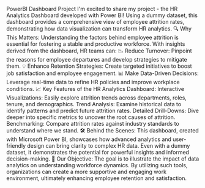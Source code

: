PowerBI Dashboard Project
I'm excited to share my project - the HR Analytics Dashboard developed with Power BI! Using a dummy dataset, this dashboard provides a comprehensive view of employee attrition rates, demonstrating how data visualization can transform HR analytics.
🔍 Why This Matters: Understanding the factors behind employee attrition is essential for fostering a stable and productive workforce. With insights derived from the dashboard, HR teams can:
📉 Reduce Turnover: Pinpoint the reasons for employee departures and develop strategies to mitigate them.
💡 Enhance Retention Strategies: Create targeted initiatives to boost job satisfaction and employee engagement.
📊 Make Data-Driven Decisions: Leverage real-time data to refine HR policies and improve workplace conditions.
📈 Key Features of the HR Analytics Dashboard:
Interactive Visualizations: Easily explore attrition trends across departments, roles, tenure, and demographics.
Trend Analysis: Examine historical data to identify patterns and predict future attrition rates.
Detailed Drill-Downs: Dive deeper into specific metrics to uncover the root causes of attrition.
Benchmarking: Compare attrition rates against industry standards to understand where we stand.
🛠️ Behind the Scenes: This dashboard, created with Microsoft Power BI, showcases how advanced analytics and user-friendly design can bring clarity to complex HR data. Even with a dummy dataset, it demonstrates the potential for powerful insights and informed decision-making.
🎯 Our Objective: The goal is to illustrate the impact of data analytics on understanding workforce dynamics. By utilizing such tools, organizations can create a more supportive and engaging work environment, ultimately enhancing employee retention and satisfaction.

